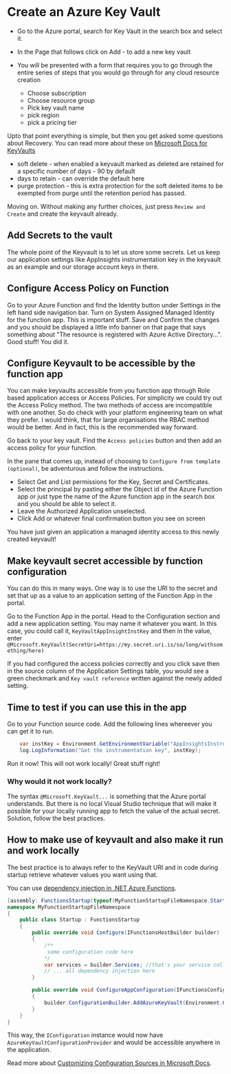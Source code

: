 # Create an Azure Key Vault

* Go to the Azure portal, search for Key Vault in the search box and select it. 
* In the Page that follows click on Add - to add a new key vault
* You will be presented with a form that requires you to go through the entire series of steps that you would go through for any cloud resource creation

  - Choose subscription
  - Choose resource group
  - Pick key vault name
  - pick region
  - pick a pricing tier

Upto that point everything is simple, but then you get asked some questions about Recovery. You can read more about these on [Microsoft Docs for KeyVaults](https://docs.microsoft.com/en-gb/azure/key-vault/general/soft-delete-overview?WT.mc_id=Portal-Microsoft_Azure_KeyVault#soft-delete-behavior)

- soft delete - when enabled a keyvault marked as deleted are retained for a specific number of days - 90 by default
- days to retain - can override the default here
- purge protection - this is extra protection for the soft deleted items to be exempted from purge until the retention period has passed.

Moving on. Without making any further choices, just press `Review and Create` and create the keyvault already. 

## Add Secrets to the vault

The whole point of the Keyvault is to let us store some secrets. Let us keep our application settings like AppInsights instrumentation key in the keyvault as an example and our storage account keys in there. 

## Configure Access Policy on Function

Go to your Azure Function and find the Identity button under Settings in the left hand side navigation bar. Turn on System Assigned Managed Identity for the function app. This is important stuff. Save and Confirm the changes and you should be displayed a little info banner on that page that says something about "The resource is registered with Azure Active Directory...". Good stuff! You did it. 

## Configure Keyvault to be accessible by the function app

You can make keyvaults accessible from you function app through Role based application access or Access Policies. For simplicity we could try out the Access Policy method. The two methods of access are incompatible with one another. So do check with your platform engineering team on what they prefer. I would think, that for large organisations the RBAC method would be better. And in fact, this is the recommended way forward. 

Go back to your key vault. Find the `Access policies` button and then add an access policy for your function. 

In the pane that comes up, instead of choosing to `Configure from template (optional)`, be adventurous and follow the instructions.

* Select Get and List permissions for the Key, Secret and Certificates.
* Select the principal by pasting either the Object id of the Azure Function app or just type the name of the Azure function app in the search box and you should be able to select it.  
* Leave the Authorized Application unselected.
* Click Add or whatever final confirmation button you see on screen

You have just given an application a managed identity access to this newly created keyvault!

## Make keyvault secret accessible by function configuration

You can do this in many ways. One way is to use the URI to the secret and set that up as a value to an application setting of the Function App in the portal. 

Go to the Function App in the portal. Head to the Configuration section and add a new application setting. You may name it whatever you want. 
In this case, you could call it, `KeyVaultAppInsightInstKey` and then in the value, enter `@Microsoft.KeyVault(SecretUri=https://my.secret.uri.is/so/long/withsomething/here)`

If you had configured the access policies correctly and you click save then in the source column of the Application Settings table, you would see a green checkmark and `Key vault reference` written against the newly added setting. 

## Time to test if you can use this in the app

Go to your Function source code. Add the following lines whereever you can get it to run.

```csharp
    var instKey = Environment.GetEnvironmentVariable("AppInsightsInstrumentationKeyFromVault");
    log.LogInformation("Got the instrumentation key", instKey);
```

Run it now! This will not work locally! Great stuff right!

### Why would it not work locally?

The syntax `@Microsoft.KeyVault...` is something that the Azure portal understands. But there is no local Visual Studio technique that will make it possible for your locally running app to fetch the value of the actual secret. Solution, follow the best practices.

## How to make use of keyvault and also make it run and work locally

The best practice is to always refer to the KeyVault URI and in code during startup retrieve whatever values you want using that.

You can use [dependency injection in .NET Azure Functions](https://docs.microsoft.com/en-us/azure/azure-functions/functions-dotnet-dependency-injection). 

```csharp
[assembly: FunctionsStartup(typeof(MyFunctionStartupFileNamespace.Startup))]
namespace MyFunctionStartupFileNamespace
{
    public class Startup : FunctionsStartup
    {
        public override void Configure(IFunctionsHostBuilder builder)
        {
            /**
             some configuration code here
            */
            var services = builder.Services; //that's your service collection right there
            // ... all dependency injection here
        }

        public override void ConfigureAppConfiguration(IFunctionsConfigurationBuilder builder)
        {
            builder.ConfigurationBuilder.AddAzureKeyVault(Environment.GetEnvironmentVariable("KeyVaultUri"));
        }
    }
}
```

This way, the `IConfiguration` instance would now have `AzureKeyVaultConfigurationProvider` and would be accessible anywhere in the application.

Read more about [Customizing Configuration Sources in Microsoft Docs](https://docs.microsoft.com/en-us/azure/azure-functions/functions-dotnet-dependency-injection#customizing-configuration-sources).
